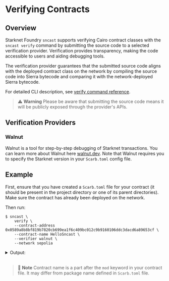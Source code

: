 # Verifying Contracts

## Overview

Starknet Foundry `sncast` supports verifying Cairo contract classes with the `sncast verify` command by submitting the source code to a selected verification provider. Verification provides transparency, making the code accessible to users and aiding debugging tools.

The verification provider guarantees that the submitted source code aligns with the deployed contract class on the network by compiling the source code into Sierra bytecode and comparing it with the network-deployed Sierra bytecode.

For detailed CLI description, see [verify command reference](../appendix/sncast/verify.md).

> ⚠️ **Warning**
> Please be aware that submitting the source code means it will be publicly exposed through the provider's APIs.

## Verification Providers

### Walnut

Walnut is a tool for step-by-step debugging of Starknet transactions. You can learn more about Walnut here [walnut.dev](https://walnut.dev). Note that Walnut requires you to specify the Starknet version in your `Scarb.toml` config file.

## Example

First, ensure that you have created a `Scarb.toml` file for your contract (it should be present in the project directory or one of its parent directories). Make sure the contract has already been deployed on the network.

Then run:

<!-- { "contract_name": "HelloSncast", "ignored_output": true } -->
```shell
$ sncast \
    verify \
    --contract-address 0x0589a8b8bf819b7820cb699ea1f6c409bc012c9b9160106ddc3dacd6a89653cf \
    --contract-name HelloSncast \
    --verifier walnut \
    --network sepolia
```

<details>
<summary>Output:</summary>

```shell
You are about to submit the entire workspace's code to the third-party chosen verifier at walnut, and the code will be publicly available through walnut's APIs. Are you sure? (Y/n) Y

command: verify
message: Contract verification has started. You can check the verification status at the following link: https://api.walnut.dev/v1/verification/77f1d905-fdb4-4280-b7d6-57cd029d1259/status.
```
</details>
<br>

> 📝 **Note**
> Contract name is a part after the `mod` keyword in your contract file. It may differ from package name defined in `Scarb.toml` file.
